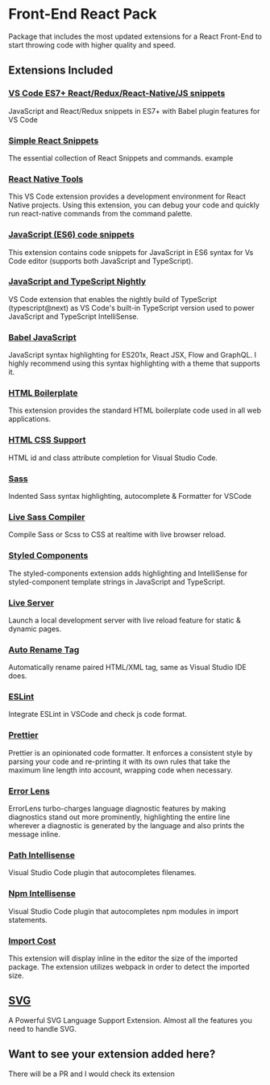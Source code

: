 # Front-End React Pack

Package that includes the most updated extensions for a React Front-End to start throwing code with higher quality and speed.

## Extensions Included

### [VS Code ES7+ React/Redux/React-Native/JS snippets](https://marketplace.visualstudio.com/items?itemName=dsznajder.es7-react-js-snippets)

JavaScript and React/Redux snippets in ES7+ with Babel plugin features for VS Code


### [Simple React Snippets](https://marketplace.visualstudio.com/items?itemName=burkeholland.simple-react-snippets)

The essential collection of React Snippets and commands.
example 


### [React Native Tools](https://marketplace.visualstudio.com/items?itemName=msjsdiag.vscode-react-native)

This VS Code extension provides a development environment for React Native projects. Using this extension, you can debug your code and quickly run react-native commands from the command palette.

### [JavaScript (ES6) code snippets](https://marketplace.visualstudio.com/items?itemName=xabikos.JavaScriptSnippets)

This extension contains code snippets for JavaScript in ES6 syntax for Vs Code editor (supports both JavaScript and TypeScript).

### [JavaScript and TypeScript Nightly](https://marketplace.visualstudio.com/items?itemName=ms-vscode.vscode-typescript-next)

VS Code extension that enables the nightly build of TypeScript (typescript@next) as VS Code's built-in TypeScript version used to power JavaScript and TypeScript IntelliSense.

### [Babel JavaScript](https://marketplace.visualstudio.com/items?itemName=mgmcdermott.vscode-language-babel)

JavaScript syntax highlighting for ES201x, React JSX, Flow and GraphQL.
I highly recommend using this syntax highlighting with a theme that supports it.

### [HTML Boilerplate](https://marketplace.visualstudio.com/items?itemName=sidthesloth.html5-boilerplate)

This extension provides the standard HTML boilerplate code used in all web applications.

### [HTML CSS Support](https://marketplace.visualstudio.com/items?itemName=ecmel.vscode-html-css)

HTML id and class attribute completion for Visual Studio Code.

### [Sass](https://marketplace.visualstudio.com/items?itemName=Syler.sass-indented)

Indented Sass syntax highlighting, autocomplete & Formatter for VSCode

### [Live Sass Compiler](https://marketplace.visualstudio.com/items?itemName=glenn2223.live-sass)

Compile Sass or Scss to CSS at realtime with live browser reload.

### [Styled Components](https://marketplace.visualstudio.com/items?itemName=styled-components.vscode-styled-components)

The styled-components extension adds highlighting and IntelliSense for styled-component template strings in JavaScript and TypeScript. 

### [Live Server](https://marketplace.visualstudio.com/items?itemName=ritwickdey.LiveServer)

Launch a local development server with live reload feature for static & dynamic pages.

### [Auto Rename Tag](https://marketplace.visualstudio.com/items?itemName=formulahendry.auto-rename-tag)

Automatically rename paired HTML/XML tag, same as Visual Studio IDE does.

### [ESLint](https://marketplace.visualstudio.com/items?itemName=dbaeumer.vscode-eslint)

Integrate ESLint in VSCode and check js code format.

### [Prettier](https://marketplace.visualstudio.com/items?itemName=esbenp.prettier-vscode)

Prettier is an opinionated code formatter. It enforces a consistent style by parsing your code and re-printing it with its own rules that take the maximum line length into account, wrapping code when necessary.


### [Error Lens](https://marketplace.visualstudio.com/items?itemName=usernamehw.errorlens)

ErrorLens turbo-charges language diagnostic features by making diagnostics stand out more prominently, highlighting the entire line wherever a diagnostic is generated by the language and also prints the message inline.

### [Path Intellisense](https://marketplace.visualstudio.com/items?itemName=christian-kohler.path-intellisense)

Visual Studio Code plugin that autocompletes filenames.

### [Npm Intellisense](https://marketplace.visualstudio.com/items?itemName=christian-kohler.npm-intellisense)

Visual Studio Code plugin that autocompletes npm modules in import statements.

### [Import Cost](https://marketplace.visualstudio.com/items?itemName=wix.vscode-import-cost)

This extension will display inline in the editor the size of the imported package. The extension utilizes webpack in order to detect the imported size.

## [SVG](https://marketplace.visualstudio.com/items?itemName=jock.svg)

A Powerful SVG Language Support Extension. Almost all the features you need to handle SVG.


## Want to see your extension added here?

There will be a PR and I would check its extension
